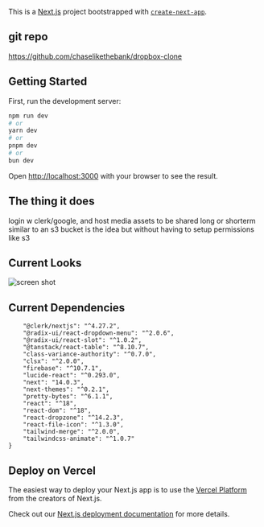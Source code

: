 This is a [Next.js](https://nextjs.org/) project bootstrapped with [`create-next-app`](https://github.com/vercel/next.js/tree/canary/packages/create-next-app).

## git repo

https://github.com/chaselikethebank/dropbox-clone

## Getting Started

First, run the development server:

```bash
npm run dev
# or
yarn dev
# or
pnpm dev
# or
bun dev
```

Open [http://localhost:3000](http://localhost:3000) with your browser to see the result.



## The thing it does

login w clerk/google, and host media assets to be shared long or shorterm similar to an s3 bucket is the idea but without having to setup permissions like s3

## Current Looks

![screen shot](../screen-shot.png)

## Current Dependencies 

```"dependencies": {
    "@clerk/nextjs": "^4.27.2",
    "@radix-ui/react-dropdown-menu": "^2.0.6",
    "@radix-ui/react-slot": "^1.0.2",
    "@tanstack/react-table": "^8.10.7",
    "class-variance-authority": "^0.7.0",
    "clsx": "^2.0.0",
    "firebase": "^10.7.1",
    "lucide-react": "^0.293.0",
    "next": "14.0.3",
    "next-themes": "^0.2.1",
    "pretty-bytes": "^6.1.1",
    "react": "^18",
    "react-dom": "^18",
    "react-dropzone": "^14.2.3",
    "react-file-icon": "^1.3.0",
    "tailwind-merge": "^2.0.0",
    "tailwindcss-animate": "^1.0.7"
}
```


## Deploy on Vercel

The easiest way to deploy your Next.js app is to use the [Vercel Platform](https://vercel.com/new?utm_medium=default-template&filter=next.js&utm_source=create-next-app&utm_campaign=create-next-app-readme) from the creators of Next.js.

Check out our [Next.js deployment documentation](https://nextjs.org/docs/deployment) for more details.
